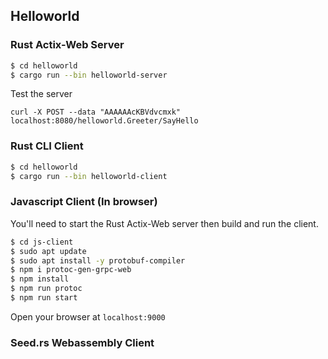 ## Helloworld

### Rust Actix-Web Server

```bash
$ cd helloworld
$ cargo run --bin helloworld-server
```

Test the server

`curl -X POST --data "AAAAAAcKBVdvcmxk" localhost:8080/helloworld.Greeter/SayHello`

### Rust CLI Client

```bash
$ cd helloworld
$ cargo run --bin helloworld-client
```

### Javascript Client (In browser)

You'll need to start the Rust Actix-Web server then build and run the client.

```bash
$ cd js-client
$ sudo apt update
$ sudo apt install -y protobuf-compiler
$ npm i protoc-gen-grpc-web
$ npm install
$ npm run protoc
$ npm run start
```

Open your browser at `localhost:9000`

### Seed.rs Webassembly Client